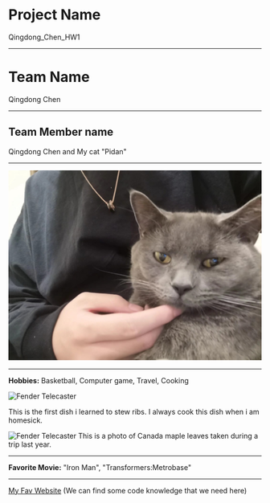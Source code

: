 # Project Name
Qingdong_Chen_HW1

---

# Team Name
Qingdong Chen

---


## Team Member name
Qingdong Chen and My cat "Pidan"

---
![Fender Telecaster](images/六一2.jpg)

---

**Hobbies:** Basketball, Computer game, Travel, Cooking

![Fender Telecaster](images/饭.jpg)


This is the first dish i learned to stew ribs. I always cook this dish when i am homesick.

![Fender Telecaster](images/旅游.jpg)
This is a photo of Canada maple leaves taken during a trip last year.


---

**Favorite Movie:** "Iron Man", "Transformers:Metrobase"

---


[My Fav Website](https://www.w3schools.com/html/default.asp)
(We can find some code knowledge that we need here)

